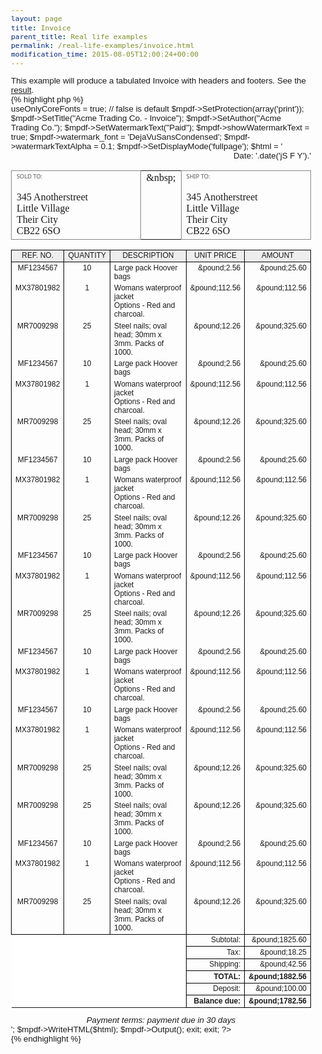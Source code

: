 ```yaml
---
layout: page
title: Invoice
parent_title: Real life examples
permalink: /real-life-examples/invoice.html
modification_time: 2015-08-05T12:00:24+00:00
---
```


<p>This example will produce a tabulated Invoice with headers and footers. See the <a href="files/docs/example_invoice.pdf">result</a>.</p>

{% highlight php %}
<?php

include("../mpdf.php");

$mpdf=new mPDF('win-1252','A4','','',20,15,48,25,10,10); 

$mpdf->useOnlyCoreFonts = true;    // false is default

$mpdf->SetProtection(array('print'));

$mpdf->SetTitle("Acme Trading Co. - Invoice");

$mpdf->SetAuthor("Acme Trading Co.");

$mpdf->SetWatermarkText("Paid");

$mpdf->showWatermarkText = true;

$mpdf->watermark_font = 'DejaVuSansCondensed';

$mpdf->watermarkTextAlpha = 0.1;

$mpdf->SetDisplayMode('fullpage');

$html = '

<html>

<head>

<style>

body {font-family: sans-serif;

    font-size: 10pt;

}

p {    margin: 0pt;

}

td { vertical-align: top; }

.items td {

    border-left: 0.1mm solid #000000;

    border-right: 0.1mm solid #000000;

}

table thead td { background-color: #EEEEEE;

    text-align: center;

    border: 0.1mm solid #000000;

}

.items td.blanktotal {

    background-color: #FFFFFF;

    border: 0mm none #000000;

    border-top: 0.1mm solid #000000;

    border-right: 0.1mm solid #000000;

}

.items td.totals {

    text-align: right;

    border: 0.1mm solid #000000;

}

</style>

</head>

<body>

<!--mpdf

<htmlpageheader name="myheader">

<table width="100%"><tr>

<td width="50%" style="color:#0000BB;"><span style="font-weight: bold; font-size: 14pt;">Acme Trading Co.</span><br />123 Anystreet<br />Your City<br />GD12 4LP<br /><span style="font-size: 15pt;">&amp;#9742;</span> 01777 123 567</td>

<td width="50%" style="text-align: right;">Invoice No.<br /><span style="font-weight: bold; font-size: 12pt;">0012345</span></td>

</tr></table>

</htmlpageheader>

<htmlpagefooter name="myfooter">

<div style="border-top: 1px solid #000000; font-size: 9pt; text-align: center; padding-top: 3mm; ">

Page {PAGENO} of {nb}

</div>

</htmlpagefooter>

<sethtmlpageheader name="myheader" value="on" show-this-page="1" />

<sethtmlpagefooter name="myfooter" value="on" />

mpdf-->

<div style="text-align: right">Date: '.date('jS F Y').'</div>

<table width="100%" style="font-family: serif;" cellpadding="10">

<tr>

<td width="45%" style="border: 0.1mm solid #888888;"><span style="font-size: 7pt; color: #555555; font-family: sans;">SOLD TO:</span><br /><br />345 Anotherstreet<br />Little Village<br />Their City<br />CB22 6SO</td>

<td width="10%">&amp;nbsp;</td>

<td width="45%" style="border: 0.1mm solid #888888;"><span style="font-size: 7pt; color: #555555; font-family: sans;">SHIP TO:</span><br /><br />345 Anotherstreet<br />Little Village<br />Their City<br />CB22 6SO</td>

</tr>

</table>

<table class="items" width="100%" style="font-size: 9pt; border-collapse: collapse;" cellpadding="8">

<thead>

<tr>

<td width="15%">REF. NO.</td>

<td width="10%">QUANTITY</td>

<td width="45%">DESCRIPTION</td>

<td width="15%">UNIT PRICE</td>

<td width="15%">AMOUNT</td>

</tr>

</thead>

<tbody>

<!-- ITEMS HERE -->

<tr>

<td align="center">MF1234567</td>

<td align="center">10</td>

<td>Large pack Hoover bags</td>

<td align="right">&amp;pound;2.56</td>

<td align="right">&amp;pound;25.60</td>

</tr>

<tr>

<td align="center">MX37801982</td>

<td align="center">1</td>

<td>Womans waterproof jacket<br />Options - Red and charcoal.</td>

<td align="right">&amp;pound;112.56</td>

<td align="right">&amp;pound;112.56</td>

</tr>

<tr>

<td align="center">MR7009298</td>

<td align="center">25</td>

<td>Steel nails; oval head; 30mm x 3mm. Packs of 1000.</td>

<td align="right">&amp;pound;12.26</td>

<td align="right">&amp;pound;325.60</td>

</tr>

<tr>

<td align="center">MF1234567</td>

<td align="center">10</td>

<td>Large pack Hoover bags</td>

<td align="right">&amp;pound;2.56</td>

<td align="right">&amp;pound;25.60</td>

</tr>

<tr>

<td align="center">MX37801982</td>

<td align="center">1</td>

<td>Womans waterproof jacket<br />Options - Red and charcoal.</td>

<td align="right">&amp;pound;112.56</td>

<td align="right">&amp;pound;112.56</td>

</tr>

<tr>

<td align="center">MR7009298</td>

<td align="center">25</td>

<td>Steel nails; oval head; 30mm x 3mm. Packs of 1000.</td>

<td align="right">&amp;pound;12.26</td>

<td align="right">&amp;pound;325.60</td>

</tr>

<tr>

<td align="center">MF1234567</td>

<td align="center">10</td>

<td>Large pack Hoover bags</td>

<td align="right">&amp;pound;2.56</td>

<td align="right">&amp;pound;25.60</td>

</tr>

<tr>

<td align="center">MX37801982</td>

<td align="center">1</td>

<td>Womans waterproof jacket<br />Options - Red and charcoal.</td>

<td align="right">&amp;pound;112.56</td>

<td align="right">&amp;pound;112.56</td>

</tr>

<tr>

<td align="center">MR7009298</td>

<td align="center">25</td>

<td>Steel nails; oval head; 30mm x 3mm. Packs of 1000.</td>

<td align="right">&amp;pound;12.26</td>

<td align="right">&amp;pound;325.60</td>

</tr>

<tr>

<td align="center">MF1234567</td>

<td align="center">10</td>

<td>Large pack Hoover bags</td>

<td align="right">&amp;pound;2.56</td>

<td align="right">&amp;pound;25.60</td>

</tr>

<tr>

<td align="center">MX37801982</td>

<td align="center">1</td>

<td>Womans waterproof jacket<br />Options - Red and charcoal.</td>

<td align="right">&amp;pound;112.56</td>

<td align="right">&amp;pound;112.56</td>

</tr>

<tr>

<td align="center">MR7009298</td>

<td align="center">25</td>

<td>Steel nails; oval head; 30mm x 3mm. Packs of 1000.</td>

<td align="right">&amp;pound;12.26</td>

<td align="right">&amp;pound;325.60</td>

</tr>

<tr>

<td align="center">MF1234567</td>

<td align="center">10</td>

<td>Large pack Hoover bags</td>

<td align="right">&amp;pound;2.56</td>

<td align="right">&amp;pound;25.60</td>

</tr>

<tr>

<td align="center">MX37801982</td>

<td align="center">1</td>

<td>Womans waterproof jacket<br />Options - Red and charcoal.</td>

<td align="right">&amp;pound;112.56</td>

<td align="right">&amp;pound;112.56</td>

</tr>

<tr>

<td align="center">MF1234567</td>

<td align="center">10</td>

<td>Large pack Hoover bags</td>

<td align="right">&amp;pound;2.56</td>

<td align="right">&amp;pound;25.60</td>

</tr>

<tr>

<td align="center">MX37801982</td>

<td align="center">1</td>

<td>Womans waterproof jacket<br />Options - Red and charcoal.</td>

<td align="right">&amp;pound;112.56</td>

<td align="right">&amp;pound;112.56</td>

</tr>

<tr>

<td align="center">MR7009298</td>

<td align="center">25</td>

<td>Steel nails; oval head; 30mm x 3mm. Packs of 1000.</td>

<td align="right">&amp;pound;12.26</td>

<td align="right">&amp;pound;325.60</td>

</tr>

<tr>

<td align="center">MR7009298</td>

<td align="center">25</td>

<td>Steel nails; oval head; 30mm x 3mm. Packs of 1000.</td>

<td align="right">&amp;pound;12.26</td>

<td align="right">&amp;pound;325.60</td>

</tr>

<tr>

<td align="center">MF1234567</td>

<td align="center">10</td>

<td>Large pack Hoover bags</td>

<td align="right">&amp;pound;2.56</td>

<td align="right">&amp;pound;25.60</td>

</tr>

<tr>

<td align="center">MX37801982</td>

<td align="center">1</td>

<td>Womans waterproof jacket<br />Options - Red and charcoal.</td>

<td align="right">&amp;pound;112.56</td>

<td align="right">&amp;pound;112.56</td>

</tr>

<tr>

<td align="center">MR7009298</td>

<td align="center">25</td>

<td>Steel nails; oval head; 30mm x 3mm. Packs of 1000.</td>

<td align="right">&amp;pound;12.26</td>

<td align="right">&amp;pound;325.60</td>

</tr>

<!-- END ITEMS HERE -->

<tr>

<td class="blanktotal" colspan="3" rowspan="6"></td>

<td class="totals">Subtotal:</td>

<td class="totals">&amp;pound;1825.60</td>

</tr>

<tr>

<td class="totals">Tax:</td>

<td class="totals">&amp;pound;18.25</td>

</tr>

<tr>

<td class="totals">Shipping:</td>

<td class="totals">&amp;pound;42.56</td>

</tr>

<tr>

<td class="totals"><b>TOTAL:</b></td>

<td class="totals"><b>&amp;pound;1882.56</b></td>

</tr>

<tr>

<td class="totals">Deposit:</td>

<td class="totals">&amp;pound;100.00</td>

</tr>

<tr>

<td class="totals"><b>Balance due:</b></td>

<td class="totals"><b>&amp;pound;1782.56</b></td>

</tr>

</tbody>

</table>

<div style="text-align: center; font-style: italic;">Payment terms: payment due in 30 days</div>

</body>

</html>

';

$mpdf->WriteHTML($html);

$mpdf->Output(); exit;

exit;

?>
{% endhighlight %}

